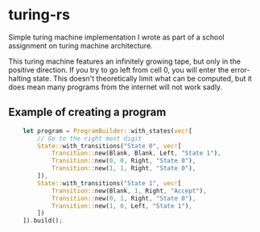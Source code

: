 # turing-rs
Simple turing machine implementation I wrote as part of a school assignment on turing machine architecture.

This turing machine features an infinitely growing tape, but only in the positive direction.
If you try to go left from cell 0, you will enter the error-halting state.
This doesn't theoretically limit what can be computed, but it does mean many programs from the internet will not work sadly.


## Example of creating a program
```rust
	let program = ProgramBuilder::with_states(vec![
		// Go to the right most digit
		State::with_transitions("State 0", vec![
			Transition::new(Blank, Blank, Left, "State 1"),
			Transition::new(0, 0, Right, "State 0"),
			Transition::new(1, 1, Right, "State 0"),
		]),
		State::with_transitions("State 1", vec![
			Transition::new(Blank, 1, Right, "Accept"),
			Transition::new(0, 1, Right, "State 0"),
			Transition::new(1, 0, Left, "State 1"),
		])
	]).build();
```
